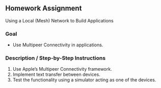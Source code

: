 ## Homework Assignment

Using a Local (Mesh) Network to Build Applications

### Goal

- Use Multipeer Connectivity in applications.

### Description / Step-by-Step Instructions

1. Use Apple’s Multipeer Connectivity framework.
2. Implement text transfer between devices.
3. Test the functionality using a simulator acting as one of the devices.
